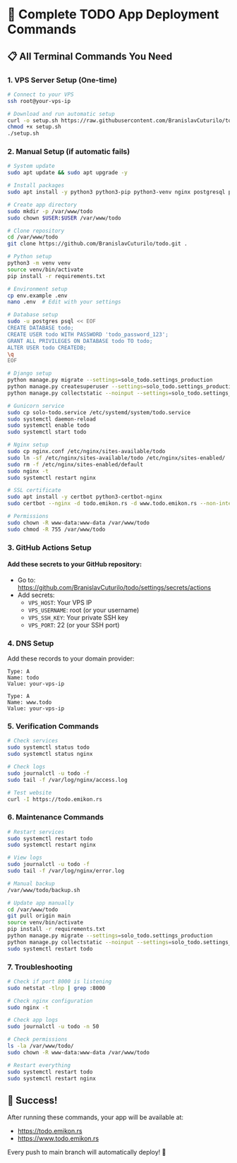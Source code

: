 # 🚀 Complete TODO App Deployment Commands

## 📋 All Terminal Commands You Need

### 1. VPS Server Setup (One-time)

```bash
# Connect to your VPS
ssh root@your-vps-ip

# Download and run automatic setup
curl -o setup.sh https://raw.githubusercontent.com/BranislavCuturilo/todo/main/setup.sh
chmod +x setup.sh
./setup.sh
```

### 2. Manual Setup (if automatic fails)

```bash
# System update
sudo apt update && sudo apt upgrade -y

# Install packages
sudo apt install -y python3 python3-pip python3-venv nginx postgresql postgresql-contrib git curl

# Create app directory
sudo mkdir -p /var/www/todo
sudo chown $USER:$USER /var/www/todo

# Clone repository
cd /var/www/todo
git clone https://github.com/BranislavCuturilo/todo.git .

# Python setup
python3 -m venv venv
source venv/bin/activate
pip install -r requirements.txt

# Environment setup
cp env.example .env
nano .env  # Edit with your settings

# Database setup
sudo -u postgres psql << EOF
CREATE DATABASE todo;
CREATE USER todo WITH PASSWORD 'todo_password_123';
GRANT ALL PRIVILEGES ON DATABASE todo TO todo;
ALTER USER todo CREATEDB;
\q
EOF

# Django setup
python manage.py migrate --settings=solo_todo.settings_production
python manage.py createsuperuser --settings=solo_todo.settings_production
python manage.py collectstatic --noinput --settings=solo_todo.settings_production

# Gunicorn service
sudo cp solo-todo.service /etc/systemd/system/todo.service
sudo systemctl daemon-reload
sudo systemctl enable todo
sudo systemctl start todo

# Nginx setup
sudo cp nginx.conf /etc/nginx/sites-available/todo
sudo ln -sf /etc/nginx/sites-available/todo /etc/nginx/sites-enabled/
sudo rm -f /etc/nginx/sites-enabled/default
sudo nginx -t
sudo systemctl restart nginx

# SSL certificate
sudo apt install -y certbot python3-certbot-nginx
sudo certbot --nginx -d todo.emikon.rs -d www.todo.emikon.rs --non-interactive --agree-tos --email your-email@example.com

# Permissions
sudo chown -R www-data:www-data /var/www/todo
sudo chmod -R 755 /var/www/todo
```

### 3. GitHub Actions Setup

#### Add these secrets to your GitHub repository:
- Go to: https://github.com/BranislavCuturilo/todo/settings/secrets/actions
- Add secrets:
  - `VPS_HOST`: Your VPS IP
  - `VPS_USERNAME`: root (or your username)
  - `VPS_SSH_KEY`: Your private SSH key
  - `VPS_PORT`: 22 (or your SSH port)

### 4. DNS Setup

Add these records to your domain provider:
```
Type: A
Name: todo
Value: your-vps-ip

Type: A
Name: www.todo  
Value: your-vps-ip
```

### 5. Verification Commands

```bash
# Check services
sudo systemctl status todo
sudo systemctl status nginx

# Check logs
sudo journalctl -u todo -f
sudo tail -f /var/log/nginx/access.log

# Test website
curl -I https://todo.emikon.rs
```

### 6. Maintenance Commands

```bash
# Restart services
sudo systemctl restart todo
sudo systemctl restart nginx

# View logs
sudo journalctl -u todo -f
sudo tail -f /var/log/nginx/error.log

# Manual backup
/var/www/todo/backup.sh

# Update app manually
cd /var/www/todo
git pull origin main
source venv/bin/activate
pip install -r requirements.txt
python manage.py migrate --settings=solo_todo.settings_production
python manage.py collectstatic --noinput --settings=solo_todo.settings_production
sudo systemctl restart todo
```

### 7. Troubleshooting

```bash
# Check if port 8000 is listening
sudo netstat -tlnp | grep :8000

# Check nginx configuration
sudo nginx -t

# Check app logs
sudo journalctl -u todo -n 50

# Check permissions
ls -la /var/www/todo/
sudo chown -R www-data:www-data /var/www/todo

# Restart everything
sudo systemctl restart todo
sudo systemctl restart nginx
```

## 🎯 Success!

After running these commands, your app will be available at:
- https://todo.emikon.rs
- https://www.todo.emikon.rs

Every push to main branch will automatically deploy! 🚀
